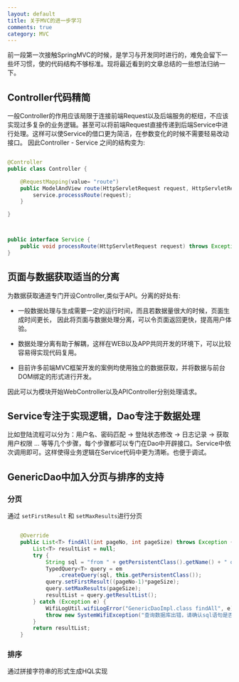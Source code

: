 ```yaml
---
layout: default
title: 关于MVC的进一步学习
comments: true
category: MVC
---
```


前一段第一次接触SpringMVC的时候，是学习与开发同时进行的，难免会留下一些坏习惯，使的代码结构不够标准。现将最近看到的文章总结的一些想法归纳一下。

## Controller代码精简

一般Controller的作用应该局限于连接前端Request以及后端服务的枢纽，不应该实现过多复杂的业务逻辑。甚至可以将前端Request直接传递到后端Service中进行处理。这样可以使Service的借口更为简洁，在参数变化的时候不需要轻易改动接口。
因此Controller - Service 之间的结构变为:

```java

@Controller
public class Controller {

	@RequestMapping(value= "route")
	public ModelAndView route(HttpServletRequest request, HttpServletResponse response){
		service.processsRoute(request);
	}

}



public interface Service {
	public void processRoute(HttpServletRequest request) throws Exception;
}

```

## 页面与数据获取适当的分离

为数据获取通道专门开设Controller,类似于API。分离的好处有:

* 一般数据处理与生成需要一定的运行时间，而且若数据量很大的时候，页面生成时间更长， 因此将页面与数据处理分离，可以令页面返回更快，提高用户体验。

* 数据处理分离有助于解耦，这样在WEB以及APP共同开发的环境下，可以比较容易得实现代码复用。

* 目前许多前端MVC框架开发的案例均使用独立的数据获取，并将数据与前台DOM绑定的形式进行开发。

因此可以为模块开始WebController以及APIController分别处理请求。

## Service专注于实现逻辑，Dao专注于数据处理

比如登陆流程可以分为：用户名、密码匹配 -> 登陆状态修改 -> 日志记录 -> 获取用户权限 ... 等等几个步骤，每个步骤都可以专门在Dao中开辟接口。Service中依次调用即可。这样使得业务逻辑在Service代码中更为清晰。也便于调试。

## GenericDao中加入分页与排序的支持

### 分页

通过 `setFirstResult` 和 `setMaxResults`进行分页

```java

	@Override
	public List<T> findAll(int pageNo, int pageSize) throws Exception {
		List<T> resultList = null;
		try {
		    String sql = "from " + getPersistentClass().getName() + " obj";
		    TypedQuery<T> query = em
			    .createQuery(sql, this.getPersistentClass());
		    query.setFirstResult((pageNo-1)*pageSize);
		    query.setMaxResults(pageSize);
		    resultList = query.getResultList();
		} catch (Exception e) {
		    WifiLogUtil.wifiLogError("GenericDaoImpl.class findAll", e);
		    throw new SystemWifiException("查询数据库出错，请确认sql语句是否正确或者链接是否正确。");
		}
		return resultList;
	}

```

### 排序

通过拼接字符串的形式生成HQL实现
